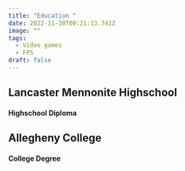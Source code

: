 ```yaml
---
title: "Education "
date: 2022-11-30T00:21:13.741Z
image: ""
tags:
  - Video games
  - FPS
draft: false
---
```

## Lancaster Mennonite Highschool
#### H﻿ighschool Diploma 
## Allegheny College
#### College Degree